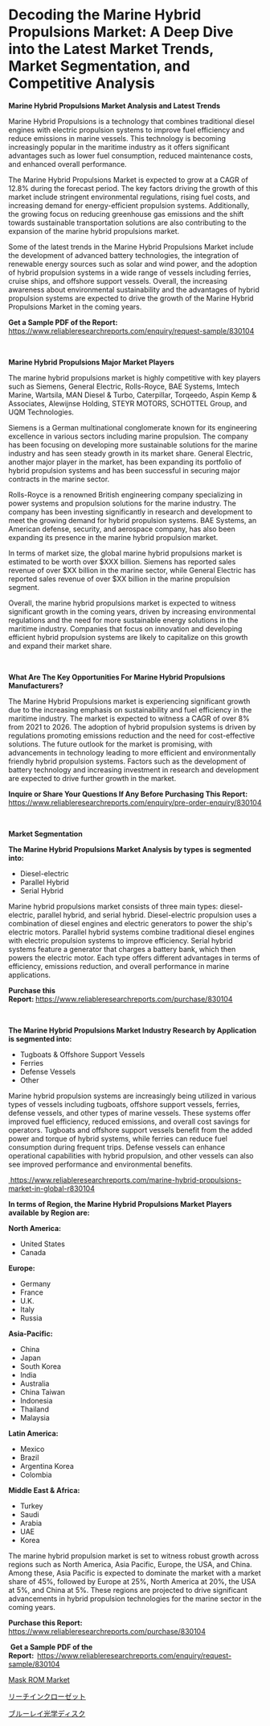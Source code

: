 <p><h1>Decoding the Marine Hybrid Propulsions Market: A Deep Dive into the Latest Market Trends, Market Segmentation, and Competitive Analysis</h1></p><p><strong>Marine Hybrid Propulsions Market Analysis and Latest Trends</strong></p>
<p><p>Marine Hybrid Propulsions is a technology that combines traditional diesel engines with electric propulsion systems to improve fuel efficiency and reduce emissions in marine vessels. This technology is becoming increasingly popular in the maritime industry as it offers significant advantages such as lower fuel consumption, reduced maintenance costs, and enhanced overall performance.</p><p>The Marine Hybrid Propulsions Market is expected to grow at a CAGR of 12.8% during the forecast period. The key factors driving the growth of this market include stringent environmental regulations, rising fuel costs, and increasing demand for energy-efficient propulsion systems. Additionally, the growing focus on reducing greenhouse gas emissions and the shift towards sustainable transportation solutions are also contributing to the expansion of the marine hybrid propulsions market.</p><p>Some of the latest trends in the Marine Hybrid Propulsions Market include the development of advanced battery technologies, the integration of renewable energy sources such as solar and wind power, and the adoption of hybrid propulsion systems in a wide range of vessels including ferries, cruise ships, and offshore support vessels. Overall, the increasing awareness about environmental sustainability and the advantages of hybrid propulsion systems are expected to drive the growth of the Marine Hybrid Propulsions Market in the coming years.</p></p>
<p><strong>Get a Sample PDF of the Report:&nbsp;</strong> <a href="https://www.reliableresearchreports.com/enquiry/request-sample/830104">https://www.reliableresearchreports.com/enquiry/request-sample/830104</a></p>
<p>&nbsp;</p>
<p><strong>Marine Hybrid Propulsions Major Market Players</strong></p>
<p><p>The marine hybrid propulsions market is highly competitive with key players such as Siemens, General Electric, Rolls-Royce, BAE Systems, Imtech Marine, Wartsila, MAN Diesel & Turbo, Caterpillar, Torqeedo, Aspin Kemp & Associates, Alewijnse Holding, STEYR MOTORS, SCHOTTEL Group, and UQM Technologies.</p><p>Siemens is a German multinational conglomerate known for its engineering excellence in various sectors including marine propulsion. The company has been focusing on developing more sustainable solutions for the marine industry and has seen steady growth in its market share. General Electric, another major player in the market, has been expanding its portfolio of hybrid propulsion systems and has been successful in securing major contracts in the marine sector.</p><p>Rolls-Royce is a renowned British engineering company specializing in power systems and propulsion solutions for the marine industry. The company has been investing significantly in research and development to meet the growing demand for hybrid propulsion systems. BAE Systems, an American defense, security, and aerospace company, has also been expanding its presence in the marine hybrid propulsion market.</p><p>In terms of market size, the global marine hybrid propulsions market is estimated to be worth over $XXX billion. Siemens has reported sales revenue of over $XX billion in the marine sector, while General Electric has reported sales revenue of over $XX billion in the marine propulsion segment.</p><p>Overall, the marine hybrid propulsions market is expected to witness significant growth in the coming years, driven by increasing environmental regulations and the need for more sustainable energy solutions in the maritime industry. Companies that focus on innovation and developing efficient hybrid propulsion systems are likely to capitalize on this growth and expand their market share.</p></p>
<p>&nbsp;</p>
<p><strong>What Are The Key Opportunities For Marine Hybrid Propulsions Manufacturers?</strong></p>
<p><p>The Marine Hybrid Propulsions market is experiencing significant growth due to the increasing emphasis on sustainability and fuel efficiency in the maritime industry. The market is expected to witness a CAGR of over 8% from 2021 to 2026. The adoption of hybrid propulsion systems is driven by regulations promoting emissions reduction and the need for cost-effective solutions. The future outlook for the market is promising, with advancements in technology leading to more efficient and environmentally friendly hybrid propulsion systems. Factors such as the development of battery technology and increasing investment in research and development are expected to drive further growth in the market.</p></p>
<p><strong>Inquire or Share Your Questions If Any Before Purchasing This Report:</strong> <a href="https://www.reliableresearchreports.com/enquiry/pre-order-enquiry/830104">https://www.reliableresearchreports.com/enquiry/pre-order-enquiry/830104</a></p>
<p>&nbsp;</p>
<p><strong>Market Segmentation</strong></p>
<p><strong>The Marine Hybrid Propulsions Market Analysis by types is segmented into:</strong></p>
<p><ul><li>Diesel-electric</li><li>Parallel Hybrid</li><li>Serial Hybrid</li></ul></p>
<p><p>Marine hybrid propulsions market consists of three main types: diesel-electric, parallel hybrid, and serial hybrid. Diesel-electric propulsion uses a combination of diesel engines and electric generators to power the ship's electric motors. Parallel hybrid systems combine traditional diesel engines with electric propulsion systems to improve efficiency. Serial hybrid systems feature a generator that charges a battery bank, which then powers the electric motor. Each type offers different advantages in terms of efficiency, emissions reduction, and overall performance in marine applications.</p></p>
<p><strong>Purchase this Report:&nbsp;</strong><a href="https://www.reliableresearchreports.com/purchase/830104">https://www.reliableresearchreports.com/purchase/830104</a></p>
<p>&nbsp;</p>
<p><strong>The Marine Hybrid Propulsions Market Industry Research by Application is segmented into:</strong></p>
<p><ul><li>Tugboats & Offshore Support Vessels</li><li>Ferries</li><li>Defense Vessels</li><li>Other</li></ul></p>
<p><p>Marine hybrid propulsion systems are increasingly being utilized in various types of vessels including tugboats, offshore support vessels, ferries, defense vessels, and other types of marine vessels. These systems offer improved fuel efficiency, reduced emissions, and overall cost savings for operators. Tugboats and offshore support vessels benefit from the added power and torque of hybrid systems, while ferries can reduce fuel consumption during frequent trips. Defense vessels can enhance operational capabilities with hybrid propulsion, and other vessels can also see improved performance and environmental benefits.</p></p>
<p><a href="https://www.reliableresearchreports.com/marine-hybrid-propulsions-market-in-global-r830104">&nbsp;https://www.reliableresearchreports.com/marine-hybrid-propulsions-market-in-global-r830104</a></p>
<p><strong>In terms of Region, the Marine Hybrid Propulsions Market Players available by Region are:</strong></p>
<p>
    <p> <strong> North America: </strong>
        <ul>
            <li>United States</li>
            <li>Canada</li>
        </ul>
        </p> 
    <p> <strong> Europe: </strong>
        <ul>
            <li>Germany</li>
            <li>France</li>
            <li>U.K.</li>
            <li>Italy</li>
            <li>Russia</li>
        </ul>
        </p> 
    <p> <strong> Asia-Pacific: </strong>
        <ul>
            <li>China</li>
            <li>Japan</li>
            <li>South Korea</li>
            <li>India</li>
            <li>Australia</li>
            <li>China Taiwan</li>
            <li>Indonesia</li>
            <li>Thailand</li>
            <li>Malaysia</li>
        </ul>
        </p> 
    <p> <strong> Latin America: </strong>
        <ul>
            <li>Mexico</li>
            <li>Brazil</li>
            <li>Argentina Korea</li>
            <li>Colombia</li>
        </ul>
        </p> 
    <p> <strong> Middle East & Africa: </strong>
        <ul>
            <li>Turkey</li>
            <li>Saudi</li>
            <li>Arabia</li>
            <li>UAE</li>
            <li>Korea</li>
        </ul>
    </p>
    </p>
<p><p>The marine hybrid propulsion market is set to witness robust growth across regions such as North America, Asia Pacific, Europe, the USA, and China. Among these, Asia Pacific is expected to dominate the market with a market share of 45%, followed by Europe at 25%, North America at 20%, the USA at 5%, and China at 5%. These regions are projected to drive significant advancements in hybrid propulsion technologies for the marine sector in the coming years.</p></p>
<p><strong>Purchase this Report: </strong><a href="https://www.reliableresearchreports.com/purchase/830104">https://www.reliableresearchreports.com/purchase/830104</a></p>
<p>&nbsp;<strong>Get a Sample PDF of the Report:&nbsp;&nbsp;</strong><a href="https://www.reliableresearchreports.com/enquiry/request-sample/830104">https://www.reliableresearchreports.com/enquiry/request-sample/830104</a></p>
<p><strong></strong></p>
<p><p><a href="https://issuu.com/reportprime-2/docs/mask-rom-market-size-2030.pptx">Mask ROM Market</a></p><p><a href="https://github.com/RandallRunte2023/Market-Research-Report-List-1/blob/main/8263246104373.md">リーチインクローゼット</a></p><p><a href="https://github.com/TerrellConn/Market-Research-Report-List-1/blob/main/2321712104372.md">ブルーレイ光学ディスク</a></p></p>